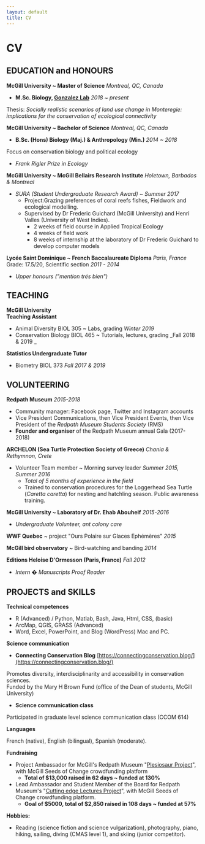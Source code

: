 ```yaml
---
layout: default
title: CV
---
```


# CV

## EDUCATION and HONOURS

**McGill University ~ Master of Science**  _Montreal, QC, Canada_  
- **M.Sc. Biology, [Gonzalez Lab]()** _2018 ~ present_

Thesis: _Socially realistic scenarios of land use change in Monteregie: implications for the conservation of ecological connectivity_

**McGill University ~ Bachelor of Science** _Montreal, QC, Canada_
- **B.Sc. (Hons) Biology (Maj.) &amp; Anthropology (Min.)** _2014 ~ 2018_

Focus on conservation biology and political ecology

- _Frank Rigler Prize in Ecology_

**McGill University ~ McGill Bellairs Research Institute** _Holetown, Barbados &amp; Montreal_

- _SURA (Student Undergraduate Research Award) ~ Summer 2017_
    - Project:Grazing preferences of coral reefs fishes, Fieldwork and ecological modelling.
    - Supervised by Dr Frederic Guichard (McGill University) and Henri Valles (University of West Indies).
      - 2 weeks of field course in Applied Tropical Ecology
      - 4 weeks of field work
      - 8 weeks of internship at the laboratory of Dr Frederic Guichard to develop computer models

**Lycée Saint Dominique ~ French Baccalaureate Diploma** _Paris, France_  
Grade: 17.5/20, Scientific section _2011 - 2014_  
- _Upper honours (&quot;mention trés bien&quot;)_

## TEACHING

**McGill University**  
**Teaching Assistant**  
- Animal Diversity BIOL 305 ~ Labs, grading _Winter 2019_
- Conservation Biology BIOL 465 ~ Tutorials, lectures, grading _Fall 2018 &amp; 2019 _

**Statistics Undergraduate Tutor**    
- Biometry BIOL 373 _Fall 2017 &amp; 2019_  

## VOLUNTEERING

**Redpath Museum** _2015-2018_
- Community manager: Facebook page, Twitter and Instagram accounts  
- Vice President Communications, then Vice President Events, then Vice President of the _Redpath Museum Students Society_ (RMS)  
- **Founder and organiser** of the Redpath Museum annual Gala (2017-2018)

**ARCHELON (Sea Turtle Protection Society of Greece)** _Chania &amp; Rethymnon, Crete_

- Volunteer Team member ~ Morning survey leader _Summer 2015, Summer 2016_
  - _Total of 5 months of experience in the field_  
  - Trained to conservation procedures for the Loggerhead Sea Turtle (_Caretta caretta_) for nesting and hatchling season. Public awareness training.

**McGill University ~ Laboratory of Dr. Ehab Abouheif** _2015-2016_
- _Undergraduate Volunteer, ant colony care_

**WWF Quebec** ~ project &quot;Ours Polaire sur Glaces Ephémères&quot; _2015_

**McGill bird observatory** ~ Bird-watching and banding _2014_

**Editions Heloise D&#39;Ormesson (Paris, France)** _Fall 2012_
- _Intern � Manuscripts Proof Reader_

## PROJECTS and SKILLS

**Technical competences**

- R (Advanced) / Python, Matlab, Bash, Java, Html, CSS, (basic)
- ArcMap, QGIS, GRASS (Advanced)
- Word, Excel, PowerPoint, and Blog (WordPress) Mac and PC.

**Science communication**

- **Connecting Conservation Blog** [https://connectingconservation.blog/](https://connectingconservation.blog/)

Promotes diversity, interdisciplinarity and accessibility in conservation sciences.  
Funded by the Mary H Brown Fund (office of the Dean of students, McGill University)

- **Science communication class**

Participated in graduate level science communication class (CCOM 614)

**Languages**

French (native), English (bilingual), Spanish (moderate).

**Fundraising**

- Project Ambassador for McGill&#39;s Redpath Museum &quot;[Plesiosaur Project](https://www.mcgill.ca/seedsofchange/project/redpath-museum-plesiosaur)&quot;, with McGill Seeds of Change crowdfunding platform
    - **Total of $13,000 raised in 62 days ~ funded at 130%**
- Lead Ambassador and Student Member of the Board for Redpath Museum&#39;s &quot;[Cutting edge Lectures Project](https://www.mcgill.ca/seedsofchange/project/cutting-edge-lecture-series-project)&quot;, with McGill Seeds of Change crowdfunding platform.
    - **Goal of $5000, total of $2,850 raised in 108 days ~ funded at 57%**

**Hobbies:**

- Reading (science fiction and science vulgarization), photography, piano, hiking, sailing, diving (CMAS level 1), and skiing (junior competitor).
